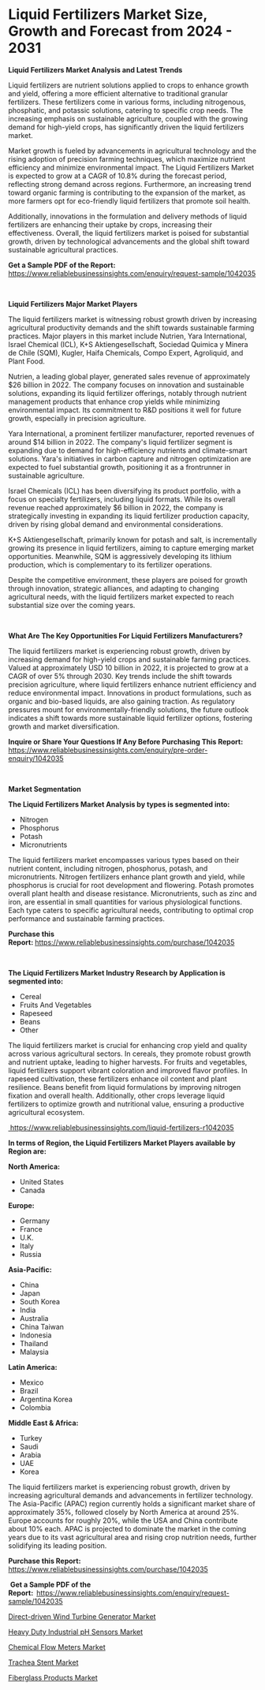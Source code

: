 <p><h1>Liquid Fertilizers Market Size, Growth and Forecast from 2024 - 2031</h1></p><p><strong>Liquid Fertilizers Market Analysis and Latest Trends</strong></p>
<p><p>Liquid fertilizers are nutrient solutions applied to crops to enhance growth and yield, offering a more efficient alternative to traditional granular fertilizers. These fertilizers come in various forms, including nitrogenous, phosphatic, and potassic solutions, catering to specific crop needs. The increasing emphasis on sustainable agriculture, coupled with the growing demand for high-yield crops, has significantly driven the liquid fertilizers market.</p><p>Market growth is fueled by advancements in agricultural technology and the rising adoption of precision farming techniques, which maximize nutrient efficiency and minimize environmental impact. The Liquid Fertilizers Market is expected to grow at a CAGR of 10.8% during the forecast period, reflecting strong demand across regions. Furthermore, an increasing trend toward organic farming is contributing to the expansion of the market, as more farmers opt for eco-friendly liquid fertilizers that promote soil health. </p><p>Additionally, innovations in the formulation and delivery methods of liquid fertilizers are enhancing their uptake by crops, increasing their effectiveness. Overall, the liquid fertilizers market is poised for substantial growth, driven by technological advancements and the global shift toward sustainable agricultural practices.</p></p>
<p><strong>Get a Sample PDF of the Report:&nbsp;</strong> <a href="https://www.reliablebusinessinsights.com/enquiry/request-sample/1042035?utm_campaign=1780&utm_medium=2&utm_source=Github&utm_content=ia&utm_term=01112024&utm_id=liquid-fertilizers">https://www.reliablebusinessinsights.com/enquiry/request-sample/1042035</a></p>
<p>&nbsp;</p>
<p><strong>Liquid Fertilizers Major Market Players</strong></p>
<p><p>The liquid fertilizers market is witnessing robust growth driven by increasing agricultural productivity demands and the shift towards sustainable farming practices. Major players in this market include Nutrien, Yara International, Israel Chemical (ICL), K+S Aktiengesellschaft, Sociedad Quimica y Minera de Chile (SQM), Kugler, Haifa Chemicals, Compo Expert, Agroliquid, and Plant Food.</p><p>Nutrien, a leading global player, generated sales revenue of approximately $26 billion in 2022. The company focuses on innovation and sustainable solutions, expanding its liquid fertilizer offerings, notably through nutrient management products that enhance crop yields while minimizing environmental impact. Its commitment to R&D positions it well for future growth, especially in precision agriculture.</p><p>Yara International, a prominent fertilizer manufacturer, reported revenues of around $14 billion in 2022. The company's liquid fertilizer segment is expanding due to demand for high-efficiency nutrients and climate-smart solutions. Yara's initiatives in carbon capture and nitrogen optimization are expected to fuel substantial growth, positioning it as a frontrunner in sustainable agriculture.</p><p>Israel Chemicals (ICL) has been diversifying its product portfolio, with a focus on specialty fertilizers, including liquid formats. While its overall revenue reached approximately $6 billion in 2022, the company is strategically investing in expanding its liquid fertilizer production capacity, driven by rising global demand and environmental considerations.</p><p>K+S Aktiengesellschaft, primarily known for potash and salt, is incrementally growing its presence in liquid fertilizers, aiming to capture emerging market opportunities. Meanwhile, SQM is aggressively developing its lithium production, which is complementary to its fertilizer operations.</p><p>Despite the competitive environment, these players are poised for growth through innovation, strategic alliances, and adapting to changing agricultural needs, with the liquid fertilizers market expected to reach substantial size over the coming years.</p></p>
<p>&nbsp;</p>
<p><strong>What Are The Key Opportunities For Liquid Fertilizers Manufacturers?</strong></p>
<p><p>The liquid fertilizers market is experiencing robust growth, driven by increasing demand for high-yield crops and sustainable farming practices. Valued at approximately USD 10 billion in 2022, it is projected to grow at a CAGR of over 5% through 2030. Key trends include the shift towards precision agriculture, where liquid fertilizers enhance nutrient efficiency and reduce environmental impact. Innovations in product formulations, such as organic and bio-based liquids, are also gaining traction. As regulatory pressures mount for environmentally-friendly solutions, the future outlook indicates a shift towards more sustainable liquid fertilizer options, fostering growth and market diversification.</p></p>
<p><strong>Inquire or Share Your Questions If Any Before Purchasing This Report:</strong> <a href="https://www.reliablebusinessinsights.com/enquiry/pre-order-enquiry/1042035?utm_campaign=1780&utm_medium=2&utm_source=Github&utm_content=ia&utm_term=01112024&utm_id=liquid-fertilizers">https://www.reliablebusinessinsights.com/enquiry/pre-order-enquiry/1042035</a></p>
<p>&nbsp;</p>
<p><strong>Market Segmentation</strong></p>
<p><strong>The Liquid Fertilizers Market Analysis by types is segmented into:</strong></p>
<p><ul><li>Nitrogen</li><li>Phosphorus</li><li>Potash</li><li>Micronutrients</li></ul></p>
<p><p>The liquid fertilizers market encompasses various types based on their nutrient content, including nitrogen, phosphorus, potash, and micronutrients. Nitrogen fertilizers enhance plant growth and yield, while phosphorus is crucial for root development and flowering. Potash promotes overall plant health and disease resistance. Micronutrients, such as zinc and iron, are essential in small quantities for various physiological functions. Each type caters to specific agricultural needs, contributing to optimal crop performance and sustainable farming practices.</p></p>
<p><strong>Purchase this Report:&nbsp;</strong><a href="https://www.reliablebusinessinsights.com/purchase/1042035?utm_campaign=1780&utm_medium=2&utm_source=Github&utm_content=ia&utm_term=01112024&utm_id=liquid-fertilizers">https://www.reliablebusinessinsights.com/purchase/1042035</a></p>
<p>&nbsp;</p>
<p><strong>The Liquid Fertilizers Market Industry Research by Application is segmented into:</strong></p>
<p><ul><li>Cereal</li><li>Fruits And Vegetables</li><li>Rapeseed</li><li>Beans</li><li>Other</li></ul></p>
<p><p>The liquid fertilizers market is crucial for enhancing crop yield and quality across various agricultural sectors. In cereals, they promote robust growth and nutrient uptake, leading to higher harvests. For fruits and vegetables, liquid fertilizers support vibrant coloration and improved flavor profiles. In rapeseed cultivation, these fertilizers enhance oil content and plant resilience. Beans benefit from liquid formulations by improving nitrogen fixation and overall health. Additionally, other crops leverage liquid fertilizers to optimize growth and nutritional value, ensuring a productive agricultural ecosystem.</p></p>
<p><a href="https://www.reliablebusinessinsights.com/liquid-fertilizers-r1042035?utm_campaign=1780&utm_medium=2&utm_source=Github&utm_content=ia&utm_term=01112024&utm_id=liquid-fertilizers">&nbsp;https://www.reliablebusinessinsights.com/liquid-fertilizers-r1042035</a></p>
<p><strong>In terms of Region, the Liquid Fertilizers Market Players available by Region are:</strong></p>
<p>
    <p> <strong> North America: </strong>
        <ul>
            <li>United States</li>
            <li>Canada</li>
        </ul>
        </p> 
    <p> <strong> Europe: </strong>
        <ul>
            <li>Germany</li>
            <li>France</li>
            <li>U.K.</li>
            <li>Italy</li>
            <li>Russia</li>
        </ul>
        </p> 
    <p> <strong> Asia-Pacific: </strong>
        <ul>
            <li>China</li>
            <li>Japan</li>
            <li>South Korea</li>
            <li>India</li>
            <li>Australia</li>
            <li>China Taiwan</li>
            <li>Indonesia</li>
            <li>Thailand</li>
            <li>Malaysia</li>
        </ul>
        </p> 
    <p> <strong> Latin America: </strong>
        <ul>
            <li>Mexico</li>
            <li>Brazil</li>
            <li>Argentina Korea</li>
            <li>Colombia</li>
        </ul>
        </p> 
    <p> <strong> Middle East & Africa: </strong>
        <ul>
            <li>Turkey</li>
            <li>Saudi</li>
            <li>Arabia</li>
            <li>UAE</li>
            <li>Korea</li>
        </ul>
    </p>
    </p>
<p><p>The liquid fertilizers market is experiencing robust growth, driven by increasing agricultural demands and advancements in fertilizer technology. The Asia-Pacific (APAC) region currently holds a significant market share of approximately 35%, followed closely by North America at around 25%. Europe accounts for roughly 20%, while the USA and China contribute about 10% each. APAC is projected to dominate the market in the coming years due to its vast agricultural area and rising crop nutrition needs, further solidifying its leading position.</p></p>
<p><strong>Purchase this Report: </strong><a href="https://www.reliablebusinessinsights.com/purchase/1042035?utm_campaign=1780&utm_medium=2&utm_source=Github&utm_content=ia&utm_term=01112024&utm_id=liquid-fertilizers">https://www.reliablebusinessinsights.com/purchase/1042035</a></p>
<p>&nbsp;<strong>Get a Sample PDF of the Report:&nbsp;&nbsp;</strong><a href="https://www.reliablebusinessinsights.com/enquiry/request-sample/1042035?utm_campaign=1780&utm_medium=2&utm_source=Github&utm_content=ia&utm_term=01112024&utm_id=liquid-fertilizers">https://www.reliablebusinessinsights.com/enquiry/request-sample/1042035</a></p>
<p><strong></strong></p>
<p><p><a href="https://www.linkedin.com/pulse/decoding-direct-driven-wind-turbine-generator-industry-dynamics-3qw0e?utm_campaign=1780&utm_medium=2&utm_source=Github&utm_content=ia&utm_term=01112024&utm_id=liquid-fertilizers">Direct-driven Wind Turbine Generator Market</a></p><p><a href="https://www.linkedin.com/pulse/heavy-duty-industrial-ph-sensors-spectrum-usage-patterns-sector-fv23e?utm_campaign=1780&utm_medium=2&utm_source=Github&utm_content=ia&utm_term=01112024&utm_id=liquid-fertilizers">Heavy Duty Industrial pH Sensors Market</a></p><p><a href="https://www.linkedin.com/pulse/global-chemical-flow-meters-market-comprehensive-analysis-hvnqe?utm_campaign=1780&utm_medium=2&utm_source=Github&utm_content=ia&utm_term=01112024&utm_id=liquid-fertilizers">Chemical Flow Meters Market</a></p><p><a href="https://www.linkedin.com/pulse/trachea-stent-industry-forecast-market-shifts-strategic-imperatives-bbtle?utm_campaign=1780&utm_medium=2&utm_source=Github&utm_content=ia&utm_term=01112024&utm_id=liquid-fertilizers">Trachea Stent Market</a></p><p><a href="https://www.linkedin.com/pulse/fiberglass-products-revenue-growth-report-2024-2031-market-flare-cxm5e?utm_campaign=1780&utm_medium=2&utm_source=Github&utm_content=ia&utm_term=01112024&utm_id=liquid-fertilizers">Fiberglass Products Market</a></p></p>